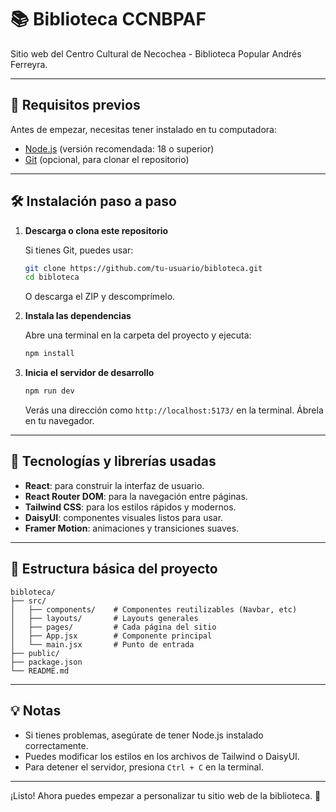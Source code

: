 # 📚 Biblioteca CCNBPAF

Sitio web del Centro Cultural de Necochea - Biblioteca Popular Andrés Ferreyra.

---

## 🚀 Requisitos previos

Antes de empezar, necesitas tener instalado en tu computadora:

- [Node.js](https://nodejs.org/) (versión recomendada: 18 o superior)
- [Git](https://git-scm.com/) (opcional, para clonar el repositorio)

---

## 🛠️ Instalación paso a paso

1. **Descarga o clona este repositorio**

   Si tienes Git, puedes usar:
   ```bash
   git clone https://github.com/tu-usuario/bibloteca.git
   cd bibloteca
   ```
   O descarga el ZIP y descomprímelo.

2. **Instala las dependencias**

   Abre una terminal en la carpeta del proyecto y ejecuta:
   ```bash
   npm install
   ```

3. **Inicia el servidor de desarrollo**

   ```bash
   npm run dev
   ```

   Verás una dirección como `http://localhost:5173/` en la terminal. Ábrela en tu navegador.

---

## 🧩 Tecnologías y librerías usadas

- **React**: para construir la interfaz de usuario.
- **React Router DOM**: para la navegación entre páginas.
- **Tailwind CSS**: para los estilos rápidos y modernos.
- **DaisyUI**: componentes visuales listos para usar.
- **Framer Motion**: animaciones y transiciones suaves.

---

## 📁 Estructura básica del proyecto

```
bibloteca/
├── src/
│   ├── components/    # Componentes reutilizables (Navbar, etc)
│   ├── layouts/       # Layouts generales
│   ├── pages/         # Cada página del sitio
│   ├── App.jsx        # Componente principal
│   └── main.jsx       # Punto de entrada
├── public/
├── package.json
└── README.md
```

---

## 💡 Notas

- Si tienes problemas, asegúrate de tener Node.js instalado correctamente.
- Puedes modificar los estilos en los archivos de Tailwind o DaisyUI.
- Para detener el servidor, presiona `Ctrl + C` en la terminal.

---

¡Listo! Ahora puedes empezar a personalizar tu sitio web de la biblioteca. 🚀